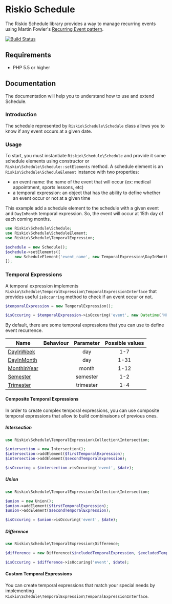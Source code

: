 Riskio Schedule
===============

The Riskio Schedule library provides a way to manage recurring events using Martin Fowler's [Recurring Event pattern](http://martinfowler.com/apsupp/recurring.pdf).

[![Build Status](https://img.shields.io/travis/RiskioFr/Schedule.svg?style=flat)](http://travis-ci.org/RiskioFr/Schedule)

Requirements
------------

* PHP 5.5 or higher

Documentation
-------------

The documentation will help you to understand how to use and extend Schedule.

### Introduction

The schedule represented by ```Riskio\Schedule\Schedule``` class allows you to know if any event occurs at a given date.

### Usage

To start, you must instantiate ```Riskio\Schedule\Schedule``` and provide it some schedule elements
using constructor or `Riskio\Schedule\Schedule::setElements` method. A schedule element is an `Riskio\Schedule\ScheduleElement` instance with two properties:

- an event name: the name of the event that will occur (ex: medical appointment, sports lessons, etc)
- a temporal expression: an object that has the ability to define whether an event occur or not at a given time

This example add a schedule element to the schedule with a given event and `DayInMonth` temporal expression. So, the event will occur
at 15th day of each coming months.

```php
use Riskio\Schedule\Schedule;
use Riskio\Schedule\ScheduleElement;
use Riskio\Schedule\TemporalExpression;

$schedule = new Schedule();
$schedule->setElements([
    new ScheduleElement('event_name', new TemporalExpression\DayInMonth(15)),
]);
```

### Temporal Expressions

A temporal expression implements `Riskio\Schedule\TemporalExpression\TemporalExpressionInterface` that provides useful `isOccurring` method to
check if an event occur or not.

```php
$temporalExpression = new TemporalExpression();

$isOccuring = $temporalExpression->isOccuring('event', new Datetime('NOW'));
```

By default, there are some temporal expressions that you can use to define event recurrence.

|Name|Behaviour|Parameter|Possible values|
|----|---------|:-------:|:-------------:|
|[DayInWeek](src/TemporalExpression/DayInWeek.php)||day|1-7|
|[DayInMonth](src/TemporalExpression/DayInMonth.php)||day|1-31|
|[MonthInYear](src/TemporalExpression/MonthInYear.php)||month|1-12|
|[Semester](src/TemporalExpression/Semester.php)||semester|1-2|
|[Trimester](src/TemporalExpression/Trimester.php)||trimester|1-4|

#### Composite Temporal Expressions

In order to create complex temporal expressions, you can use composite temporal expressions
that allow to build combinaisons of previous ones.

##### Intersection

```php
use Riskio\Schedule\TemporalExpression\Collection\Intersection;

$intersection = new Intersection();
$intersection->addElement($firstTemporalExpression);
$intersection->addElement($secondTemporalExpression);

$isOccuring = $intersection->isOccuring('event', $date);
```

##### Union

```php
use Riskio\Schedule\TemporalExpression\Collection\Intersection;

$union = new Union();
$union->addElement($firstTemporalExpression);
$union->addElement($secondTemporalExpression);

$isOccuring = $union->isOccuring('event', $date);
```

##### Difference

```php
use Riskio\Schedule\TemporalExpression\Difference;

$difference = new Difference($includedTemporalExpression, $excludedTemporalExpression);

$isOccuring = $difference->isOccuring('event', $date);
```

#### Custom Temporal Expressions

You can create temporal expressions that match your special needs by implementing `Riskio\Schedule\TemporalExpression\TemporalExpressionInterface`.
